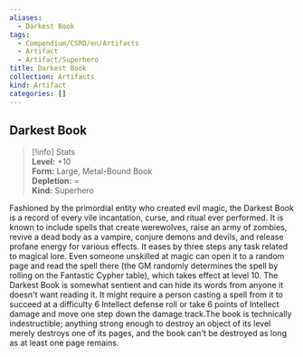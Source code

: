 ```yaml
---
aliases:
  - Darkest Book
tags:
  - Compendium/CSRD/en/Artifacts
  - Artifact
  - Artifact/Superhero
title: Darkest Book
collection: Artifacts
kind: Artifact
categories: []
---
```

## Darkest Book  
>[!info] Stats  
> **Level:** +10  
> **Form:** Large, Metal-Bound Book  
> **Depletion:** =  
> **Kind:** Superhero
  
Fashioned by the primordial entity who created evil magic, the Darkest Book is a record of every vile incantation, curse, and ritual ever performed. It is known to include spells that create werewolves, raise an army of zombies, revive a dead body as a vampire, conjure demons and devils, and release profane energy for various effects. It eases by three steps any task related to magical lore. Even someone unskilled at magic can open it to a random page and read the spell there (the GM randomly determines the spell by rolling on the Fantastic Cypher table), which takes effect at level 10. The Darkest Book is somewhat sentient and can hide its words from anyone it doesn't want reading it. It might require a person casting a spell from it to succeed at a difficulty 6 Intellect defense roll or take 6 points of Intellect damage and move one step down the damage track.The book is technically indestructible; anything strong enough to destroy an object of its level merely destroys one of its pages, and the book can't be destroyed as long as at least one page remains.